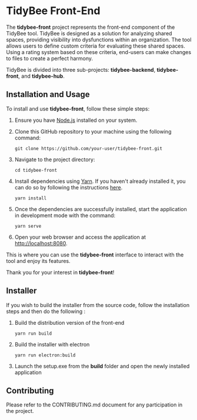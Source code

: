 # TidyBee Front-End

The **tidybee-front** project represents the front-end component of the TidyBee tool. TidyBee is designed as a solution for analyzing shared spaces, providing visibility into dysfunctions within an organization. The tool allows users to define custom criteria for evaluating these shared spaces. Using a rating system based on these criteria, end-users can make changes to files to create a perfect harmony.

TidyBee is divided into three sub-projects: **tidybee-backend**, **tidybee-front**, and **tidybee-hub**.

## Installation and Usage

To install and use **tidybee-front**, follow these simple steps:

1. Ensure you have [Node.js](https://nodejs.org/) installed on your system.

2. Clone this GitHub repository to your machine using the following command:

   ```
   git clone https://github.com/your-user/tidybee-front.git
   ```

3. Navigate to the project directory:

   ```
   cd tidybee-front
   ```

4. Install dependencies using [Yarn](https://yarnpkg.com/). If you haven't already installed it, you can do so by following the instructions [here](https://yarnpkg.com/getting-started/install).

   ```
   yarn install
   ```

5. Once the dependencies are successfully installed, start the application in development mode with the command:

   ```
   yarn serve
   ```

6. Open your web browser and access the application at [http://localhost:8080](http://localhost:8080).

This is where you can use the **tidybee-front** interface to interact with the tool and enjoy its features.

Thank you for your interest in **tidybee-front**!

## Installer

If you wish to build the installer from the source code, follow the installation steps and then do the following :

1. Build the distribution version of the front-end

   ```
   yarn run build
   ```

2. Build the installer with electron

   ```
   yarn run electron:build
   ```

3. Launch the setup.exe from the **build** folder and open the newly installed application

## Contributing

 Please refer to the CONTRIBUTING.md document for any participation in the project.
